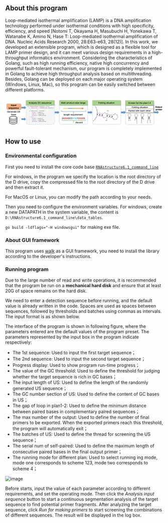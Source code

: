 ## About this program 

Loop-mediated isothermal amplification (LAMP) is a DNA amplification technology performed under isothermal conditions with high specificity, efficiency, and speed [Notomi T, Okayama H, Masubuchi H, Yonekawa T, Watanabe K, Amino N, Hase T: Loop-mediated isothermal amplification of DNA. Nucleic Acids Research 2000, 28:E63-e63, 28(12)]. In this work, we developed an extensible program, which is designed as a flexible tool for LAMP primer design, and it can meet various design requirements in a high-throughput informatics environment. Considering the characteristics of Golang, such as high running efficiency, native high concurrency and powerful fault-tolerant mechanism, our program is completely implemented in Golang to achieve high throughput analysis based on multithreading. Besides, Golang can be deployed on each major operating system (Windows, Linux, Mac), so this program can be easily switched between different platforms.

![image](./images/fig1.png)

## How to use

### Environmental configuration

First you need to install the core code base [```RNAstructure6.1_command_line```](http://rna.urmc.rochester.edu/RNAstructure.html) 

For windows, in the program we specify the location is the root directory of the D drive, copy the compressed file to the root directory of the D drive and then extract it.

For MacOS or Linux, you can modify the path according to your needs.

Then you need to configure the environment variables. For windows, create a new DATAPATH in the system variable, the content is ```D:\RNAstructure6.1_command_line\data_tables```.  

```go build -ldflags="-H windowsgui"``` for making exe file.

### About GUI framework

This program uses [walk](https://github.com/lxn/walk/) as a GUI framework, you need to install the library according to the developer's instructions.

### Running program

Due to the large number of read and write operations, it is recommended that the program be run on a **mechanical hard disk** and ensure that at least 20G of space remains on the hard disk.

We need to enter a detection sequence before running, and the default value is already written in the code. Spaces are used as spaces between sequences, followed by thresholds and batches using commas as intervals. The input format is as shown below.

The interface of the program is shown in following figure, where the parameters entered are the default values of the program preset. The parameters represented by the input box in the program indicate respectively:

*   The 1st sequence: Used to input the first target sequence；
*   The 2nd sequence: Used to input the second target sequence；
*   Progress display: Used to show program run-time progress；
*   The value of the GC threshold: Used to define the threshold for judging whether the target sequence is rich in GC bases；
*   The input length of US: Used to define the length of the randomly generated US sequence；
*   The GC number section of US: Used to define the content of GC bases in US；
*   The gap of loop in plan1-2: Used to define the minimum distance between paired bases in complementary paired sequences；
*   The max number of the output: Used to define the number of final primers to be exported. When the exported primers reach this threshold, the program will automatically exit；
*   The batches of US: Used to define the thread for screening the US sequence；
*   The serial num of self-paired: Used to define the maximum length of consecutive paired bases in the final output primer；
*   The running mode for different plan: Used to select running ing mode, mode one corresponds to scheme 123, mode two corresponds to scheme 4；


![image](./images/fig2.png)

Before starts, input the value of each parameter according to different requirements, and set the operating mode. Then click the *Analysis input sequence* button to start a continuous segmentation analysis of the target sequence to find potential primer fragments. After analyzing the target sequence, click *Run for making primers* to start screening the combinations of different sequences. The result will be displayed in the log box.